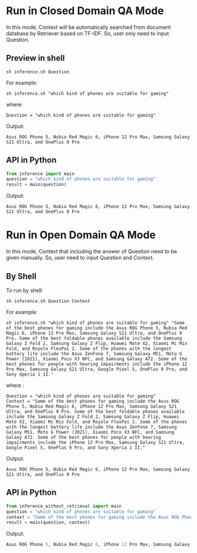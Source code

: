 # Run in Closed Domain QA Mode

 In this mode, Context will be automatically searched from document database by Retriever based on TF-IDF. So, user only need to input Question.

## Preview in shell

```shell
sh inference.sh Question 
```

For example:

```shell
sh inference.sh "which kind of phones are suitable for gaming" 
```

where:

```
Question = "which kind of phones are suitable for gaming"
```

Output:

```
Asus ROG Phone 5, Nubia Red Magic 6, iPhone 12 Pro Max, Samsung Galaxy S21 Ultra, and OnePlus 9 Pro
```



## API in Python

```python
from inference import main
question = "which kind of phones are suitable for gaming" 
result = main(question)
```

Output:

```
Asus ROG Phone 5, Nubia Red Magic 6, iPhone 12 Pro Max, Samsung Galaxy S21 Ultra, and OnePlus 9 Pro
```



# Run in Open Domain QA Mode 

 In this mode, Context that including the answer of Question need to be given manually. So, user  need to input Question and Context.

## By Shell

To run by shell:

```shell
sh inference.sh Question Context
```

For example:

```shell
sh inference.sh "which kind of phones are suitable for gaming" "Some of the best phones for gaming include the Asus ROG Phone 5, Nubia Red Magic 6, iPhone 12 Pro Max, Samsung Galaxy S21 Ultra, and OnePlus 9 Pro. Some of the best foldable phones available include the Samsung Galaxy Z Fold 2, Samsung Galaxy Z Flip, Huawei Mate X2, Xiaomi Mi Mix Fold, and Royole FlexPai 2. Some of the phones with the longest battery life include the Asus ZenFone 7, Samsung Galaxy M51, Moto G Power (2021), Xiaomi Poco X3 NFC, and Samsung Galaxy A72. Some of the best phones for people with hearing impairments include the iPhone 12 Pro Max, Samsung Galaxy S21 Ultra, Google Pixel 5, OnePlus 9 Pro, and Sony Xperia 1 II."
```

where :

```
Question = "which kind of phones are suitable for gaming"
Context = "Some of the best phones for gaming include the Asus ROG Phone 5, Nubia Red Magic 6, iPhone 12 Pro Max, Samsung Galaxy S21 Ultra, and OnePlus 9 Pro. Some of the best foldable phones available include the Samsung Galaxy Z Fold 2, Samsung Galaxy Z Flip, Huawei Mate X2, Xiaomi Mi Mix Fold, and Royole FlexPai 2. Some of the phones with the longest battery life include the Asus ZenFone 7, Samsung Galaxy M51, Moto G Power (2021), Xiaomi Poco X3 NFC, and Samsung Galaxy A72. Some of the best phones for people with hearing impairments include the iPhone 12 Pro Max, Samsung Galaxy S21 Ultra, Google Pixel 5, OnePlus 9 Pro, and Sony Xperia 1 II."
```

Output:

```
Asus ROG Phone 5, Nubia Red Magic 6, iPhone 12 Pro Max, Samsung Galaxy S21 Ultra, and OnePlus 9 Pro
```



## API in Python

````python
from inference_without_retrieval import main
question = "which kind of phones are suitable for gaming"
context = "Some of the best phones for gaming include the Asus ROG Phone 5, Nubia Red Magic 6, iPhone 12 Pro Max, Samsung Galaxy S21 Ultra, and OnePlus 9 Pro. Some of the best foldable phones available include the Samsung Galaxy Z Fold 2, Samsung Galaxy Z Flip, Huawei Mate X2, Xiaomi Mi Mix Fold, and Royole FlexPai 2. Some of the phones with the longest battery life include the Asus ZenFone 7, Samsung Galaxy M51, Moto G Power (2021), Xiaomi Poco X3 NFC, and Samsung Galaxy A72. Some of the best phones for people with hearing impairments include the iPhone 12 Pro Max, Samsung Galaxy S21 Ultra, Google Pixel 5, OnePlus 9 Pro, and Sony Xperia 1 II."
result = main(question, context)
````

Output:

```python
Asus ROG Phone 5, Nubia Red Magic 6, iPhone 12 Pro Max, Samsung Galaxy S21 Ultra, and OnePlus 9 Pro
```
